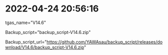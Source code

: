 # 2022-04-24 20:56:16

tgas_name="V14.6"

Backup_script="backup_script-V14.6.zip"

Backup_script_url="https://github.com/YAWAsau/backup_script/releases/download/V14.6/backup_script-V14.6.zip"
